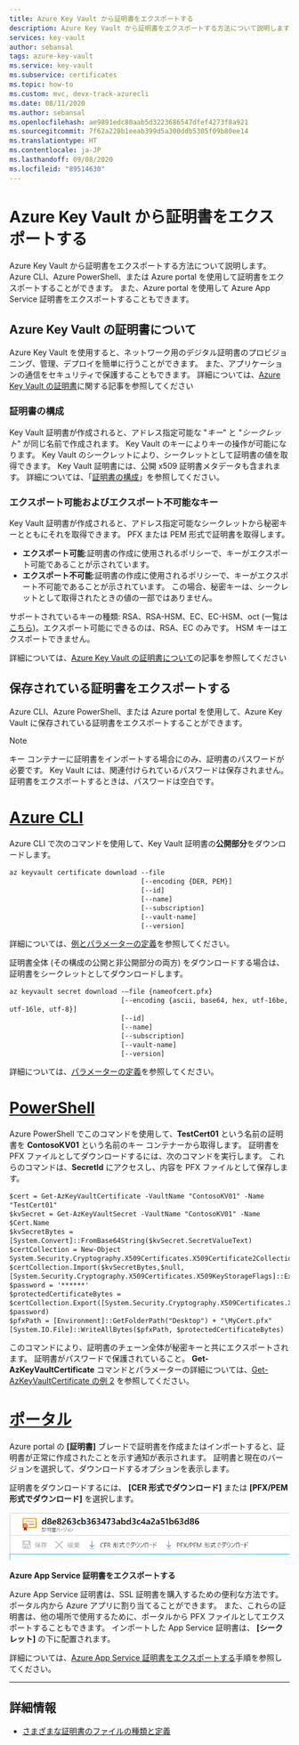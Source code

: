 ```yaml
---
title: Azure Key Vault から証明書をエクスポートする
description: Azure Key Vault から証明書をエクスポートする方法について説明します。
services: key-vault
author: sebansal
tags: azure-key-vault
ms.service: key-vault
ms.subservice: certificates
ms.topic: how-to
ms.custom: mvc, devx-track-azurecli
ms.date: 08/11/2020
ms.author: sebansal
ms.openlocfilehash: ae9891edc80aab5d3223686547dfef4273f8a921
ms.sourcegitcommit: 7f62a228b1eeab399d5a300ddb5305f09b80ee14
ms.translationtype: HT
ms.contentlocale: ja-JP
ms.lasthandoff: 09/08/2020
ms.locfileid: "89514630"
---
```

# <a name="export-certificates-from-azure-key-vault"></a>Azure Key Vault から証明書をエクスポートする

Azure Key Vault から証明書をエクスポートする方法について説明します。 Azure CLI、Azure PowerShell、または Azure portal を使用して証明書をエクスポートすることができます。 また、Azure portal を使用して Azure App Service 証明書をエクスポートすることもできます。

## <a name="about-azure-key-vault-certificates"></a>Azure Key Vault の証明書について

Azure Key Vault を使用すると、ネットワーク用のデジタル証明書のプロビジョニング、管理、デプロイを簡単に行うことができます。 また、アプリケーションの通信をセキュリティで保護することもできます。 詳細については、[Azure Key Vault の証明書](https://docs.microsoft.com/azure/key-vault/certificates/about-certificates)に関する記事を参照してください

### <a name="composition-of-a-certificate"></a>証明書の構成

Key Vault 証明書が作成されると、アドレス指定可能な "*キー*" と "*シークレット*" が同じ名前で作成されます。 Key Vault のキーによりキーの操作が可能になります。 Key Vault のシークレットにより、シークレットとして証明書の値を取得できます。 Key Vault 証明書には、公開 x509 証明書メタデータも含まれます。 詳細については、「[証明書の構成](https://docs.microsoft.com/azure/key-vault/certificates/about-certificates#composition-of-a-certificate)」を参照してください。

### <a name="exportable-and-non-exportable-keys"></a>エクスポート可能およびエクスポート不可能なキー

Key Vault 証明書が作成されると、アドレス指定可能なシークレットから秘密キーとともにそれを取得できます。 PFX または PEM 形式で証明書を取得します。

- **エクスポート可能**:証明書の作成に使用されるポリシーで、キーがエクスポート可能であることが示されています。
- **エクスポート不可能**:証明書の作成に使用されるポリシーで、キーがエクスポート不可能であることが示されています。 この場合、秘密キーは、シークレットとして取得されたときの値の一部ではありません。

サポートされているキーの種類: RSA、RSA-HSM、EC、EC-HSM、oct (一覧は[こちら](https://docs.microsoft.com/rest/api/keyvault/createcertificate/createcertificate#jsonwebkeytype))。エクスポート可能にできるのは、RSA、EC のみです。 HSM キーはエクスポートできません。

詳細については、[Azure Key Vault の証明書について](https://docs.microsoft.com/azure/key-vault/certificates/about-certificates#exportable-or-non-exportable-key)の記事を参照してください

## <a name="export-stored-certificates"></a>保存されている証明書をエクスポートする

Azure CLI、Azure PowerShell、または Azure portal を使用して、Azure Key Vault に保存されている証明書をエクスポートすることができます。

> [!NOTE]
> キー コンテナーに証明書をインポートする場合にのみ、証明書のパスワードが必要です。 Key Vault には、関連付けられているパスワードは保存されません。 証明書をエクスポートするときは、パスワードは空白です。

# <a name="azure-cli"></a>[Azure CLI](#tab/azure-cli)

Azure CLI で次のコマンドを使用して、Key Vault 証明書の**公開部分**をダウンロードします。

```azurecli
az keyvault certificate download --file
                                 [--encoding {DER, PEM}]
                                 [--id]
                                 [--name]
                                 [--subscription]
                                 [--vault-name]
                                 [--version]
```

詳細については、[例とパラメーターの定義](https://docs.microsoft.com/cli/azure/keyvault/certificate?view=azure-cli-latest#az-keyvault-certificate-download)を参照してください。

証明書全体 (その構成の公開と非公開部分の両方) をダウンロードする場合は、証明書をシークレットとしてダウンロードします。

```azurecli
az keyvault secret download -–file {nameofcert.pfx}
                            [--encoding {ascii, base64, hex, utf-16be, utf-16le, utf-8}]
                            [--id]
                            [--name]
                            [--subscription]
                            [--vault-name]
                            [--version]
```

詳細については、[パラメーターの定義](https://docs.microsoft.com/cli/azure/keyvault/secret?view=azure-cli-latest#az-keyvault-secret-download)を参照してください。

# <a name="powershell"></a>[PowerShell](#tab/azure-powershell)

Azure PowerShell でこのコマンドを使用して、**TestCert01** という名前の証明書を **ContosoKV01** という名前のキー コンテナーから取得します。 証明書を PFX ファイルとしてダウンロードするには、次のコマンドを実行します。 これらのコマンドは、**SecretId** にアクセスし、内容を PFX ファイルとして保存します。

```azurepowershell
$cert = Get-AzKeyVaultCertificate -VaultName "ContosoKV01" -Name "TestCert01"
$kvSecret = Get-AzKeyVaultSecret -VaultName "ContosoKV01" -Name $Cert.Name
$kvSecretBytes = [System.Convert]::FromBase64String($kvSecret.SecretValueText)
$certCollection = New-Object System.Security.Cryptography.X509Certificates.X509Certificate2Collection
$certCollection.Import($kvSecretBytes,$null,[System.Security.Cryptography.X509Certificates.X509KeyStorageFlags]::Exportable)
$password = '******'
$protectedCertificateBytes = $certCollection.Export([System.Security.Cryptography.X509Certificates.X509ContentType]::Pkcs12, $password)
$pfxPath = [Environment]::GetFolderPath("Desktop") + "\MyCert.pfx"
[System.IO.File]::WriteAllBytes($pfxPath, $protectedCertificateBytes)
```

このコマンドにより、証明書のチェーン全体が秘密キーと共にエクスポートされます。 証明書がパスワードで保護されていること。
**Get-AzKeyVaultCertificate** コマンドとパラメーターの詳細については、[Get-AzKeyVaultCertificate の例 2](https://docs.microsoft.com/powershell/module/az.keyvault/Get-AzKeyVaultCertificate?view=azps-4.4.0) を参照してください。

# <a name="portal"></a>[ポータル](#tab/azure-portal)

Azure portal の **[証明書]** ブレードで証明書を作成またはインポートすると、証明書が正常に作成されたことを示す通知が表示されます。 証明書と現在のバージョンを選択して、ダウンロードするオプションを表示します。

証明書をダウンロードするには、 **[CER 形式でダウンロード]** または **[PFX/PEM 形式でダウンロード]** を選択します。

![証明書のダウンロード](../media/certificates/quick-create-portal/current-version-shown.png)

**Azure App Service 証明書をエクスポートする**

Azure App Service 証明書は、SSL 証明書を購入するための便利な方法です。 ポータル内から Azure アプリに割り当てることができます。 また、これらの証明書は、他の場所で使用するために、ポータルから PFX ファイルとしてエクスポートすることもできます。 インポートした App Service 証明書は、 **[シークレット]** の下に配置されます。

詳細については、[Azure App Service 証明書をエクスポートする](https://social.technet.microsoft.com/wiki/contents/articles/37431.exporting-azure-app-service-certificates.aspx)手順を参照してください。

---

## <a name="read-more"></a>詳細情報
* [さまざまな証明書のファイルの種類と定義](https://docs.microsoft.com/archive/blogs/kaushal/various-ssltls-certificate-file-typesextensions)
